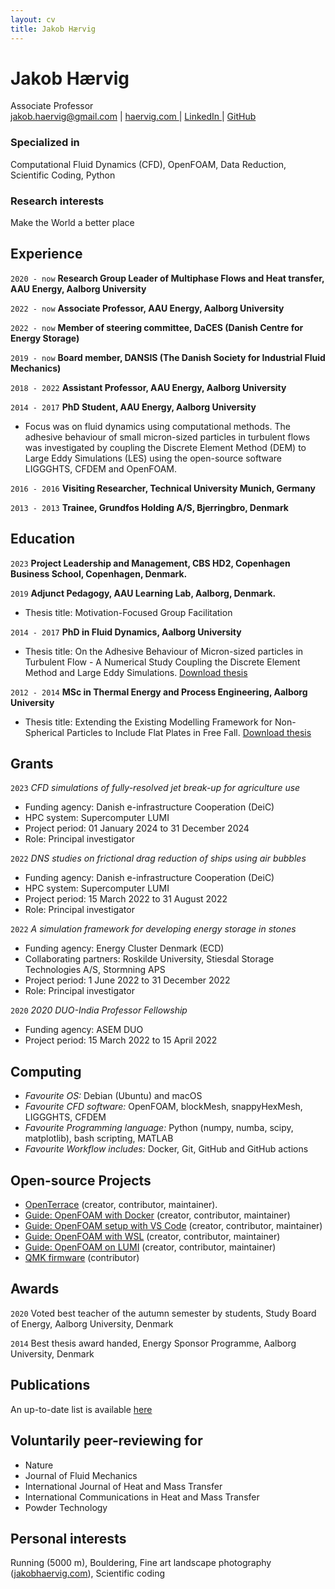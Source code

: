 ```yaml
---
layout: cv
title: Jakob Hærvig
---
```

# Jakob Hærvig
<div id="webaddress">
Associate Professor
</div>


<div id="webaddress">
<a href="mailto:jakob.haervig@gmail.com">jakob.haervig@gmail.com</a>
| <a href="https://haervig.com">haervig.com </a>| <a href="https://www.linkedin.com/in/jakobhaervig/">LinkedIn </a>| <a href="https://github.com/jakobhaervig">GitHub</a>
</div>

### Specialized in

Computational Fluid Dynamics (CFD), OpenFOAM, Data Reduction, Scientific Coding, Python

### Research interests

Make the World a better place

## Experience

`2020 - now`
__Research Group Leader of Multiphase Flows and Heat transfer, AAU Energy, Aalborg University__

`2022 - now`
__Associate Professor, AAU Energy, Aalborg University__

`2022 - now`
__Member of steering committee, DaCES (Danish Centre for Energy Storage)__

`2019 - now`
__Board member, DANSIS (The Danish Society for Industrial Fluid Mechanics)__

`2018 - 2022`
__Assistant Professor, AAU Energy, Aalborg University__

`2014 - 2017`
__PhD Student, AAU Energy, Aalborg University__
- Focus was on fluid dynamics using computational methods. The adhesive behaviour of small micron-sized particles in turbulent flows was investigated by coupling the Discrete Element Method (DEM) to Large Eddy Simulations (LES) using the open-source software LIGGGHTS, CFDEM and OpenFOAM.

`2016 - 2016`
__Visiting Researcher, Technical University Munich, Germany__

`2013 - 2013`
__Trainee, Grundfos Holding A/S, Bjerringbro, Denmark__

## Education
`2023`
__Project Leadership and Management, CBS HD2, Copenhagen Business School, Copenhagen, Denmark.__

`2019`
__Adjunct Pedagogy, AAU Learning Lab, Aalborg, Denmark.__
- Thesis title: Motivation-Focused Group Facilitation

`2014 - 2017`
__PhD in Fluid Dynamics, Aalborg University__
- Thesis title: On the Adhesive Behaviour of Micron-sized particles in Turbulent Flow - A Numerical Study Coupling the Discrete Element Method and Large Eddy Simulations. [Download thesis](https://vbn.aau.dk/ws/portalfiles/portal/268165886/PHD_Jakob_Haervig_rettet_E_pdf.pdf)

`2012 - 2014`
__MSc in Thermal Energy and Process Engineering, Aalborg University__
-  Thesis title: Extending the Existing Modelling Framework for Non-Spherical Particles to Include Flat Plates in Free Fall. [Download thesis](https://vbn.aau.dk/ws/portalfiles/portal/214692689/masterThesis.pdf)

## Grants

`2023`
*CFD simulations of fully-resolved jet break-up for agriculture use*

- Funding agency: Danish e-infrastructure Cooperation (DeiC)
- HPC system: Supercomputer LUMI
- Project period: 01 January 2024 to 31 December 2024
- Role: Principal investigator

`2022`
*DNS studies on frictional drag reduction of ships using air bubbles*

- Funding agency: Danish e-infrastructure Cooperation (DeiC)
- HPC system: Supercomputer LUMI
- Project period: 15 March 2022 to 31 August 2022
- Role: Principal investigator

`2022`
*A simulation framework for developing energy storage in stones*

- Funding agency: Energy Cluster Denmark (ECD)
- Collaborating partners: Roskilde University, Stiesdal Storage Technologies A/S, Stormning APS
- Project period: 1 June 2022 to 31 December 2022
- Role: Principal investigator

`2020`
*2020 DUO-India Professor Fellowship*

- Funding agency: ASEM DUO
- Project period: 15 March 2022 to 15 April 2022

## Computing

- *Favourite OS:* Debian (Ubuntu) and macOS
- *Favourite CFD software:* OpenFOAM, blockMesh, snappyHexMesh, LIGGGHTS, CFDEM
- *Favourite Programming language:* Python (numpy, numba, scipy, matplotlib), bash scripting, MATLAB
- *Favourite Workflow includes:* Docker, Git, GitHub and GitHub actions

## Open-source Projects

- [OpenTerrace](https://openterrace.github.io/openterrace-python/) (creator, contributor, maintainer).
- [Guide: OpenFOAM with Docker](https://github.com/jakobhaervig/openfoam-dockerfiles) (creator, contributor, maintainer)
- [Guide: OpenFOAM setup with VS Code](https://github.com/jakobhaervig/openfoam-docker-vscode-workflow) (creator, contributor, maintainer)
- [Guide: OpenFOAM with WSL](https://github.com/jakobhaervig/openfoam-wsl-workflow) (creator, contributor, maintainer)
- [Guide: OpenFOAM on LUMI](https://github.com/jakobhaervig/openfoam-lumi-hpc-installation) (creator, contributor, maintainer)
- [QMK firmware](https://github.com/qmk/qmk_firmware) (contributor)

## Awards

`2020`
Voted best teacher of the autumn semester by students, Study Board of Energy, Aalborg University, Denmark

`2014`
Best thesis award handed, Energy Sponsor Programme, Aalborg University, Denmark

## Publications

An up-to-date list is available [here](https://scholar.google.dk/citations?user=vHh6K4AAAAAJ&hl)

## Voluntarily peer-reviewing for

- Nature
- Journal of Fluid Mechanics
- International Journal of Heat and Mass Transfer
- International Communications in Heat and Mass Transfer
- Powder Technology

## Personal interests

Running (5000 m), Bouldering, Fine art landscape photography ([jakobhaervig.com](https://www.jakobhaervig.com)), Scientific coding